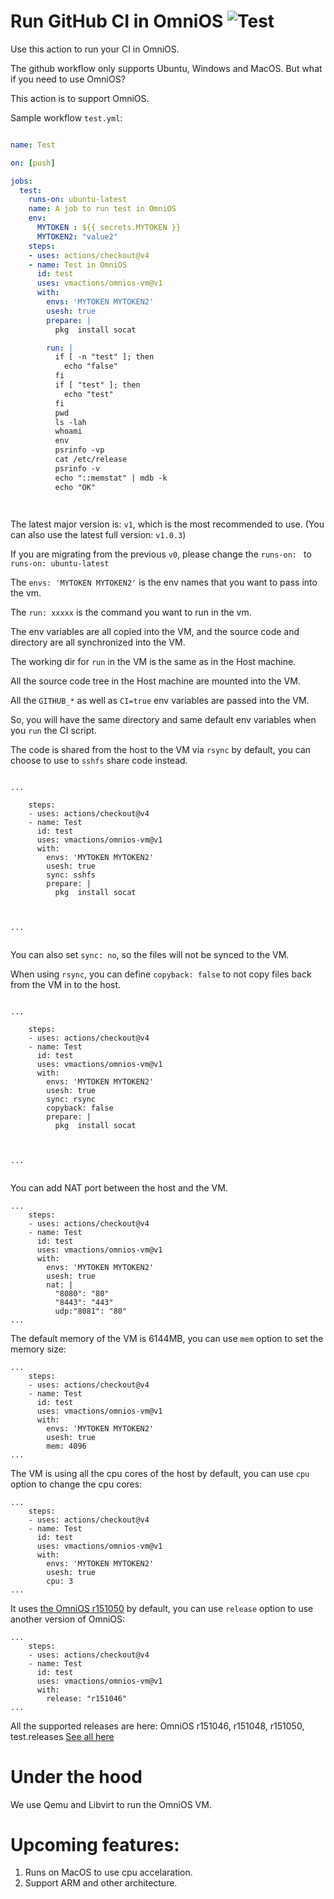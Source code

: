 # Run GitHub CI in OmniOS ![Test](https://github.com/vmactions/omnios-vm/workflows/Test/badge.svg)

Use this action to run your CI in OmniOS.

The github workflow only supports Ubuntu, Windows and MacOS. But what if you need to use OmniOS?

This action is to support OmniOS.


Sample workflow `test.yml`:

```yml

name: Test

on: [push]

jobs:
  test:
    runs-on: ubuntu-latest
    name: A job to run test in OmniOS
    env:
      MYTOKEN : ${{ secrets.MYTOKEN }}
      MYTOKEN2: "value2"
    steps:
    - uses: actions/checkout@v4
    - name: Test in OmniOS
      id: test
      uses: vmactions/omnios-vm@v1
      with:
        envs: 'MYTOKEN MYTOKEN2'
        usesh: true
        prepare: |
          pkg  install socat

        run: |
          if [ -n "test" ]; then
            echo "false"
          fi
          if [ "test" ]; then
            echo "test"
          fi
          pwd
          ls -lah
          whoami
          env
          psrinfo -vp
          cat /etc/release
          psrinfo -v
          echo "::memstat" | mdb -k
          echo "OK"




```


The latest major version is: `v1`, which is the most recommended to use. (You can also use the latest full version: `v1.0.3`)  


If you are migrating from the previous `v0`, please change the `runs-on: ` to `runs-on: ubuntu-latest`


The `envs: 'MYTOKEN MYTOKEN2'` is the env names that you want to pass into the vm.

The `run: xxxxx`  is the command you want to run in the vm.

The env variables are all copied into the VM, and the source code and directory are all synchronized into the VM.

The working dir for `run` in the VM is the same as in the Host machine.

All the source code tree in the Host machine are mounted into the VM.

All the `GITHUB_*` as well as `CI=true` env variables are passed into the VM.

So, you will have the same directory and same default env variables when you `run` the CI script.



The code is shared from the host to the VM via `rsync` by default, you can choose to use to `sshfs` share code instead.


```

...

    steps:
    - uses: actions/checkout@v4
    - name: Test
      id: test
      uses: vmactions/omnios-vm@v1
      with:
        envs: 'MYTOKEN MYTOKEN2'
        usesh: true
        sync: sshfs
        prepare: |
          pkg  install socat



...


```

You can also set `sync: no`, so the files will not be synced to the  VM.


When using `rsync`,  you can define `copyback: false` to not copy files back from the VM in to the host.


```

...

    steps:
    - uses: actions/checkout@v4
    - name: Test
      id: test
      uses: vmactions/omnios-vm@v1
      with:
        envs: 'MYTOKEN MYTOKEN2'
        usesh: true
        sync: rsync
        copyback: false
        prepare: |
          pkg  install socat



...


```



You can add NAT port between the host and the VM.

```
...
    steps:
    - uses: actions/checkout@v4
    - name: Test
      id: test
      uses: vmactions/omnios-vm@v1
      with:
        envs: 'MYTOKEN MYTOKEN2'
        usesh: true
        nat: |
          "8080": "80"
          "8443": "443"
          udp:"8081": "80"
...
```


The default memory of the VM is 6144MB, you can use `mem` option to set the memory size:

```
...
    steps:
    - uses: actions/checkout@v4
    - name: Test
      id: test
      uses: vmactions/omnios-vm@v1
      with:
        envs: 'MYTOKEN MYTOKEN2'
        usesh: true
        mem: 4096
...
```


The VM is using all the cpu cores of the host by default, you can use `cpu` option to change the cpu cores:

```
...
    steps:
    - uses: actions/checkout@v4
    - name: Test
      id: test
      uses: vmactions/omnios-vm@v1
      with:
        envs: 'MYTOKEN MYTOKEN2'
        usesh: true
        cpu: 3
...
```

It uses [the OmniOS r151050](conf/default.release.conf) by default, you can use `release` option to use another version of OmniOS:

```
...
    steps:
    - uses: actions/checkout@v4
    - name: Test
      id: test
      uses: vmactions/omnios-vm@v1
      with:
        release: "r151046"
...
```

All the supported releases are here: OmniOS  r151046, r151048, r151050, test.releases [See all here](conf)


# Under the hood

We use Qemu and Libvirt to run the OmniOS VM.




# Upcoming features:

1. Runs on MacOS to use cpu accelaration.
2. Support ARM and other architecture.




